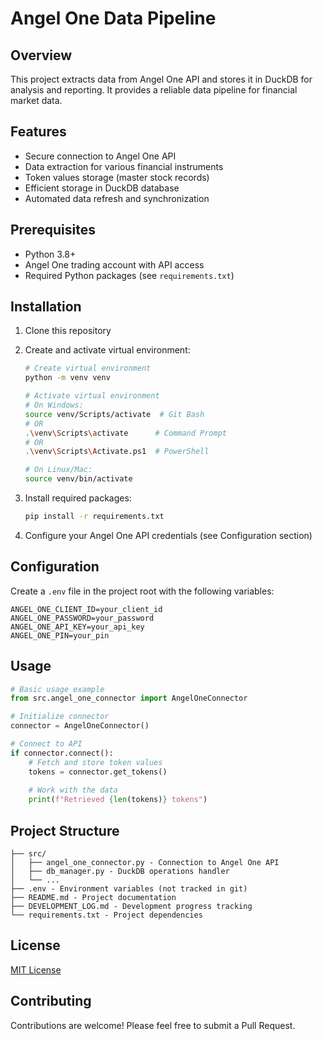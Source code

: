 # Angel One Data Pipeline

## Overview

This project extracts data from Angel One API and stores it in DuckDB for analysis and reporting. It provides a reliable data pipeline for financial market data.

## Features

- Secure connection to Angel One API
- Data extraction for various financial instruments
- Token values storage (master stock records)
- Efficient storage in DuckDB database
- Automated data refresh and synchronization

## Prerequisites

- Python 3.8+
- Angel One trading account with API access
- Required Python packages (see `requirements.txt`)

## Installation

1. Clone this repository
2. Create and activate virtual environment:

   ```bash
   # Create virtual environment
   python -m venv venv

   # Activate virtual environment
   # On Windows:
   source venv/Scripts/activate  # Git Bash
   # OR
   .\venv\Scripts\activate      # Command Prompt
   # OR
   .\venv\Scripts\Activate.ps1  # PowerShell

   # On Linux/Mac:
   source venv/bin/activate
   ```

3. Install required packages:

   ```bash
   pip install -r requirements.txt
   ```

4. Configure your Angel One API credentials (see Configuration section)

## Configuration

Create a `.env` file in the project root with the following variables:

```
ANGEL_ONE_CLIENT_ID=your_client_id
ANGEL_ONE_PASSWORD=your_password
ANGEL_ONE_API_KEY=your_api_key
ANGEL_ONE_PIN=your_pin
```

## Usage

```python
# Basic usage example
from src.angel_one_connector import AngelOneConnector

# Initialize connector
connector = AngelOneConnector()

# Connect to API
if connector.connect():
    # Fetch and store token values
    tokens = connector.get_tokens()
    
    # Work with the data
    print(f"Retrieved {len(tokens)} tokens")
```

## Project Structure

```
├── src/
│   ├── angel_one_connector.py - Connection to Angel One API
│   ├── db_manager.py - DuckDB operations handler
│   └── ...
├── .env - Environment variables (not tracked in git)
├── README.md - Project documentation
├── DEVELOPMENT_LOG.md - Development progress tracking
└── requirements.txt - Project dependencies
```

## License

[MIT License](LICENSE)

## Contributing

Contributions are welcome! Please feel free to submit a Pull Request.
